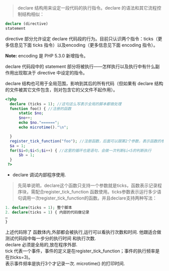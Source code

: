 >declare 结构用来设定一段代码的执行指令。declare 的语法和其它流程控制结构相似：
```php
declare (directive)
statement
```

directive 部分允许设定 declare 代码段的行为。目前只认识两个指令：ticks（更多信息见下面 ticks 指令）以及encoding（更多信息见下面 encoding 指令）。

**Note:** encoding 是 PHP 5.3.0 新增指令。

declare 代码段中的 statement 部分将被执行——怎样执行以及执行中有什么副作用出现取决于 directive 中设定的指令。

declare 结构也可用于全局范围，影响到其后的所有代码（但如果有 declare 结构的文件被其它文件包含，则对包含它的父文件不起作用）。

```php
<?php 
  declare (ticks = 1); //这句这么写表示全局的脚本都做处理
  function foo() { //注册的函数
      static $no;
      $no++;
      echo $no."======";
      echo microtime()."\n";

  } 
  register_tick_function("foo"); //注册函数，后面可以跟第2个参数，表示函数的参数
  $a = 1;
  for($i=0;$i<5;$i++) { //这里的循环也是语句，会做一次判断$i<5的判断执行
      $b = 1;
  }
 ?>

```

 - declare 调试内部程序使用.
>先简单说明，declare这个函数只支持一个参数就是ticks，函数表示记录程序块，需配合register_tick_function 函数使用。ticks参数表示运行多少语句调用一次register_tick_function的函数。并且declare支持两种写法：
```php
1. declare(ticks = 1); 整个脚本
2. declare(ticks = 1) { 内部的代码做记录
…
}
```

上述代码除了 函数体内,外部都会被执行,运行可以看执行次数和时间. 他跟适合做测试代码段中每一步分的执行时间 和执行次数. <br/>
declare 必须是全局的,放在程序外部.<br/>
tick 代表一个事件，事件的定义是在register_tick_function；事件的执行频率是在(ticks=3)。<br/>
表示事件频率是执行3个才记录一次. microtime() 的打印时间.<br/>